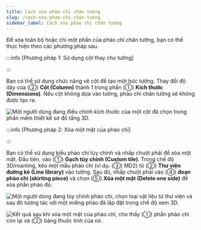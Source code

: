 ```yaml
---
title: Cách xóa phào chỉ chân tường
slug: /cach-xoa-phao-chi-chan-tuong
sidebar_label: Cách xóa phào chỉ chân tường
---
```


Để xóa toàn bộ hoặc chỉ một phần của phào chỉ chân tường, bạn có thể thực hiện theo các phương pháp sau.

:::info [Phương pháp 1: Sử dụng cột thay cho tường]

:::

Bạn có thể sử dụng chức năng vẽ cột để tạo một bức tường. Thay đổi độ dày của (②) **Cột (Column)** thành 1 trong phần (①) **Kích thước (Dimensions)**. Nếu cột không dựa vào tường, phào chỉ chân tường sẽ không được tạo ra.

![Một người dùng đang điều chỉnh kích thước của một cột đã chọn trong phần mềm thiết kế sơ đồ tầng 3D.](https://storage.googleapis.com/jegavn_kb/image_jegavn/182.1.png)

:::info [Phương pháp 2: Xóa một mặt của phào chỉ]

:::

Bạn có thể sử dụng kiểu phào chỉ tùy chỉnh và nhấp chuột phải để xóa một mặt. Đầu tiên, vào (①) **Gạch tùy chỉnh (Custom tile)**. Trong chế độ 3D/roaming, kéo một mẫu phào chỉ (ví dụ: (③) MD2) từ (②) **Thư viện đường kẻ (Line library)** vào tường. Sau đó, nhấp chuột phải vào (④) **đoạn phào chỉ (skirting piece)** và chọn (⑤) **Xóa một mặt (Delete one side)** để xóa phần phào đó.

![Một người dùng đang tùy chỉnh phào chỉ, chọn loại vật liệu từ thư viện và sau đó tương tác với một miếng phào đã lắp đặt trong chế độ xem 3D.](https://storage.googleapis.com/jegavn_kb/image_jegavn/182.2.png)

![Kết quả sau khi xóa một mặt của phào chỉ, cho thấy (①) phần phào chỉ còn lại và (②) bảng thuộc tính của nó.](https://storage.googleapis.com/jegavn_kb/image_jegavn/182.3.png)